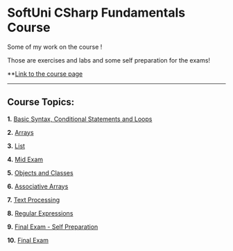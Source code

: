 # SoftUni CSharp Fundamentals Course

Some of my work on the course !

Those are exercises and labs and some self preparation for the exams!

**[Link to the course page](https://softuni.bg/trainings/3606/programming-fundamentals-with-csharp-january-2022)

------------------------------------------------------------------------------------------------------------------------------------------------------------------

## Course Topics:

**1.** [Basic Syntax, Conditional Statements and Loops](https://github.com/TerminiUsMag/SoftUni-CSharp-Fundamentals-Course/tree/main/Basic%20Syntax%2C%20Conditional%20Statements%20and%20Loops%20-%20Exercise)

**2.** [Arrays](https://github.com/TerminiUsMag/SoftUni-CSharp-Fundamentals-Course/tree/main/Arrays)

**3.** [List](https://github.com/TerminiUsMag/SoftUni-CSharp-Fundamentals-Course/tree/main/Lists)

**4.** [Mid Exam](https://github.com/TerminiUsMag/SoftUni-CSharp-Fundamentals-Course/tree/main/Mid%20Exam%20Fundamentals)

**5.** [Objects and Classes](https://github.com/TerminiUsMag/SoftUni-CSharp-Fundamentals-Course/tree/main/Objects%20and%20Classes)

**6.** [Associative Arrays](https://github.com/TerminiUsMag/SoftUni-CSharp-Fundamentals-Course/tree/main/Associative%20Arrays)

**7.** [Text Processing](https://github.com/TerminiUsMag/SoftUni-CSharp-Fundamentals-Course/tree/main/Text%20Processing)

**8.** [Regular Expressions](https://github.com/TerminiUsMag/SoftUni-CSharp-Fundamentals-Course/tree/main/Regular%20Expressions)

**9.** [Final Exam - Self Preparation](https://github.com/TerminiUsMag/SoftUni-CSharp-Fundamentals-Course/tree/main/Final%20Exam%20Self-Preparation)

**10.** [Final Exam](https://github.com/TerminiUsMag/SoftUni-CSharp-Fundamentals-Course/tree/main/Programming%20Fundamentals%20Final%20Exam%20-%2003%20April%202022)
